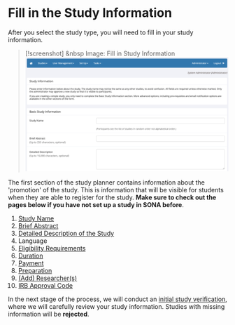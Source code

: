 
# Fill in the Study Information

After you select the study type, you will need to fill in your study information.

>[!screenshot] <i class="fa-solid fa-camera"></i> &nbsp Image: Fill in Study Information
><img src="/static/images/fill_study_info.png" alt="Add New Study" class="responsive-image">

The first section of the study planner contains information about the 'promotion' of the study. This is information that will be visible for students when they are able to register for the study. **Make sure to check out the pages below if you have not set up a study in SONA before**. 

1. [Study Name](study-name)
2. [Brief Abstract](brief-abstract)
3. [Detailed Description of the Study](detailed-description)
4. Language
5. [Eligibility Requirements](eligibility-requirements)
6. [Duration](duration)
7. [Payment](payment)
8. [Preparation](preparation)
9. [(Add) Researcher(s)](add-researchers)
10. [IRB Approval Code](ethical-approval)

In the next stage of the process, we will conduct an [initial study verification](initial-study-verification), where we will carefully review your study information. Studies with missing information will be **rejected**. 
